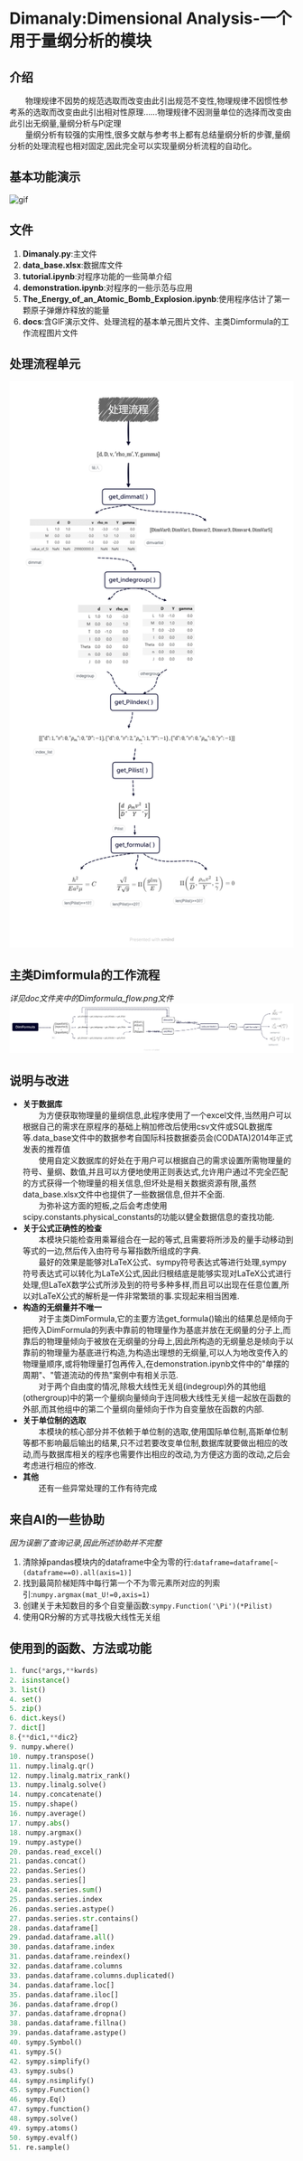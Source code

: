# Dimanaly:Dimensional Analysis-一个用于量纲分析的模块
## 介绍
&emsp;&emsp;物理规律不因势的规范选取而改变由此引出规范不变性,物理规律不因惯性参考系的选取而改变由此引出相对性原理……物理规律不因测量单位的选择而改变由此引出无纲量,量纲分析与Pi定理
<br>&emsp;&emsp;量纲分析有较强的实用性,很多文献与参考书上都有总结量纲分析的步骤,量纲分析的处理流程也相对固定,因此完全可以实现量纲分析流程的自动化。
## 基本功能演示
![gif](docs/demonstration.gif)
## 文件
1. **Dimanaly.py**:主文件
2. **data_base.xlsx**:数据库文件
3. **tutorial.ipynb**:对程序功能的一些简单介绍
4. **demonstration.ipynb**:对程序的一些示范与应用
5. **The_Energy_of_an_Atomic_Bomb_Explosion.ipynb**:使用程序估计了第一颗原子弹爆炸释放的能量
6. **docs**:含GIF演示文件、处理流程的基本单元图片文件、主类Dimformula的工作流程图片文件
## 处理流程单元
![process_flow](docs/process_flow.png)
## 主类Dimformula的工作流程
*详见doc文件夹中的Dimformula_flow.png文件*
![Dimformula](docs/DimFormula_flow.png)
## 说明与改进
* **关于数据库**
<br>&emsp;&emsp;为方便获取物理量的量纲信息,此程序使用了一个excel文件,当然用户可以根据自己的需求在原程序的基础上稍加修改后使用csv文件或SQL数据库等.data_base文件中的数据参考自国际科技数据委员会(CODATA)2014年正式发表的推荐值
<br>&emsp;&emsp;使用自定义数据库的好处在于用户可以根据自己的需求设置所需物理量的符号、量纲、数值,并且可以方便地使用正则表达式,允许用户通过不完全匹配的方式获得一个物理量的相关信息,但坏处是相关数据资源有限,虽然data_base.xlsx文件中也提供了一些数据信息,但并不全面.
<br>&emsp;&emsp;为弥补这方面的短板,之后会考虑使用scipy.constants.physical_constants的功能以健全数据信息的查找功能.
* **关于公式正确性的检查**
<br>&emsp;&emsp;本模块只能检查用乘幂组合在一起的等式,且需要将所涉及的量手动移动到等式的一边,然后传入由符号与幂指数所组成的字典.
<br>&emsp;&emsp;最好的效果是能够对LaTeX公式、sympy符号表达式等进行处理,sympy符号表达式可以转化为LaTeX公式,因此归根结底是能够实现对LaTeX公式进行处理,但LaTeX数学公式所涉及到的符号多种多样,而且可以出现在任意位置,所以对LaTeX公式的解析是一件非常繁琐的事.实现起来相当困难.
* **构造的无纲量并不唯一**
<br>&emsp;&emsp;对于主类DimFormula,它的主要方法get_formula()输出的结果总是倾向于把传入DimFormula的列表中靠前的物理量作为基底并放在无纲量的分子上,而靠后的物理量倾向于被放在无纲量的分母上,因此所构造的无纲量总是倾向于以靠前的物理量为基底进行构造,为构造出理想的无纲量,可以人为地改变传入的物理量顺序,或将物理量打包再传入,在demonstration.ipynb文件中的"单摆的周期"、"管道流动的传热"案例中有相关示范.
<br>&emsp;&emsp;对于两个自由度的情况,除极大线性无关组(indegroup)外的其他组(othergroup)中的第一个量纲向量倾向于连同极大线性无关组一起放在函数的外部,而其他组中的第二个量纲向量倾向于作为自变量放在函数的内部.
* **关于单位制的选取**
<br>&emsp;&emsp;本模块的核心部分并不依赖于单位制的选取,使用国际单位制,高斯单位制等都不影响最后输出的结果,只不过若要改变单位制,数据库就要做出相应的改动,而与数据库相关的程序也需要作出相应的改动,为方便这方面的改动,之后会考虑进行相应的修改.
* **其他**
<br>&emsp;&emsp;还有一些异常处理的工作有待完成
## 来自AI的一些协助
*因为误删了查询记录,因此所述协助并不完整*
1. 清除掉pandas模块内的dataframe中全为零的行:`dataframe=dataframe[~(dataframe==0).all(axis=1)]`
2. 找到最简阶梯矩阵中每行第一个不为零元素所对应的列索引:`numpy.argmax(mat_U!=0,axis=1)`
3. 创建关于未知数目的多个自变量函数:`sympy.Function('\Pi')(*Pilist)`
4. 使用QR分解的方式寻找极大线性无关组
## 使用到的函数、方法或功能
```python
1. func(*args,**kwrds)
2. isinstance()
3. list()
4. set()
5. zip()
6. dict.keys()
7. dict[]
8.{**dic1,**dic2}
9. numpy.where()
10. numpy.transpose()
11. numpy.linalg.qr()
12. numpy.linalg.matrix_rank()
13. numpy.linalg.solve()
14. numpy.concatenate()
15. numpy.shape()
16. numpy.average()
17. numpy.abs()
18. numpy.argmax()
19. numpy.astype()
20. pandas.read_excel()
21. pandas.concat()
22. pandas.Series()
23. pandas.series[]
24. pandas.series.sum()
25. pandas.series.index
26. pandas.series.astype()
27. pandas.series.str.contains()
28. pandas.dataframe[]
29. pandad.dataframe.all()
30. pandas.dataframe.index
31. pandas.dataframe.reindex()
32. pandas.dataframe.columns
33. pandas.dataframe.columns.duplicated()
34. pandas.dataframe.loc[]
35. pandas.dataframe.iloc[]
36. pandas.dataframe.drop()
37. pandas.dataframe.dropna()
38. pandas.dataframe.fillna()
39. pandas.dataframe.astype()
40. sympy.Symbol()
41. sympy.S()
42. sympy.simplify()
43. sympy.subs()
44. sympy.nsimplify()
45. sympy.Function()
46. sympy.Eq()
47. sympy.function()
48. sympy.solve()
49. sympy.atoms()
50. sympy.evalf()
51. re.sample()
```